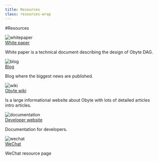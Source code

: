 ```yaml
---
title: Resources
class: resources-wrap
---
```


#Resources
<div class="resources-list">
    <div class="resource-block">
        <div class="img-block">
            <img src="/user/themes/obyte/assets/resources/resource1.svg" alt="whitepaper">
        </div>
        <div class="info-block">
            <div class="title"><a href="/Byteball.pdf">White paper</a></div>
            <p>White paper is a technical document describing the design of Obyte DAG.</p>
        </div>
    </div>
    <!--div class="resource-block">
        <div class="img-block">
            <img src="/user/themes/obyte/assets/resources/resource2.svg" alt="press kit">
        </div>
        <div class="info-block">
            <div class="title"><a href="https://press.obyte.org" target="_blank" rel="noopener">Press kit</a></div>
            <p>A brief overview of Obyte for the media, logos, brand guide.</p>
        </div>
    </div-->
    <div class="resource-block">
        <div class="img-block">
            <img src="/user/themes/obyte/assets/resources/resource3.svg" alt="blog">
        </div>
        <div class="info-block">
            <div class="title"><a href="https://blog.obyte.org" target="_blank" rel="noopener">Blog</a></div>
            <p>Blog where the biggest news are published.</p>
        </div>
    </div>
    <div class="resource-block">
        <div class="img-block">
            <img src="/user/themes/obyte/assets/resources/resource4.svg" alt="wiki">
        </div>
        <div class="info-block">
            <div class="title"><a href="https://wiki.obyte.org" target="_blank" rel="noopener">Obyte wiki</a></div>
            <p>Is a large informational website about Obyte with lots of detailed articles intro articles.</p>
        </div>
    </div>
    <div class="resource-block">
        <div class="img-block">
            <img src="/user/themes/obyte/assets/resources/resource5.svg" alt="documentation">
        </div>
        <div class="info-block">
            <div class="title"><a href="https://developer.obyte.org" target="_blank" rel="noopener">Developer website</a></div>
            <p>Documentation for developers.</p>
        </div>
    </div>
    <!--div class="resource-block">
        <div class="img-block">
            <img src="/user/themes/obyte/assets/resources/resource6.svg" alt="bbfans">
        </div>
        <div class="info-block">
            <div class="title"><a href="https://bbfans.org/" target="_blank" rel="noopener">BBFans</a></div>
            <p>It publishes mainly technical articles, news, and has Obyte white paper translated into Chinese.</p>
        </div>
    </div-->
    <div class="resource-block">
        <div class="img-block">
            <img src="/user/themes/obyte/assets/resources/resource7.svg" alt="wechat">
        </div>
        <div class="info-block">
            <div class="title"><a href="https://mp.weixin.qq.com/s/JB0_MlK6w--D6pO5zPHAQQ" target="_blank" rel="noopener">WeChat</a></div>
            <p>WeChat resource page</p>
        </div>
    </div>
</div>
